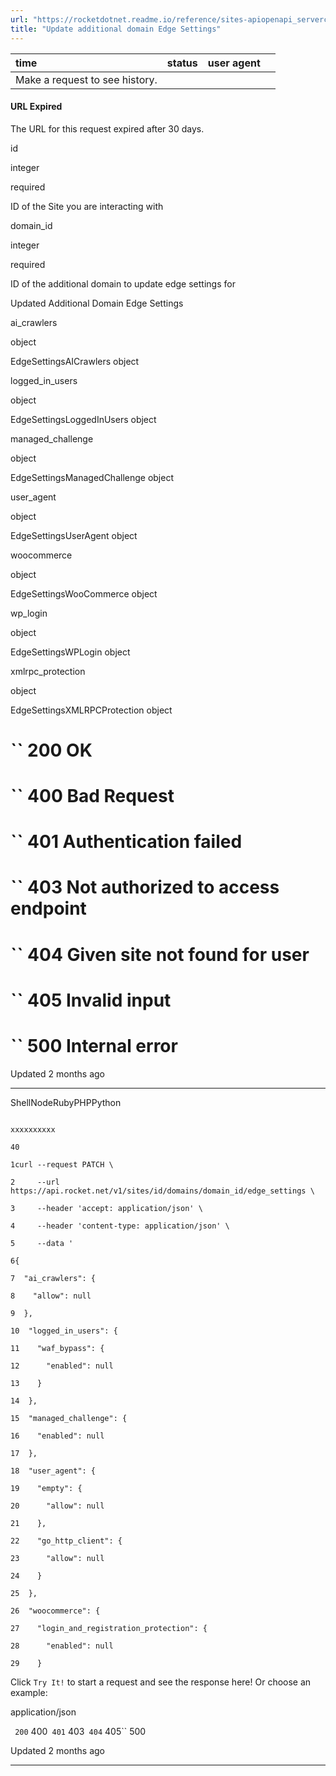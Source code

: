```yaml
---
url: "https://rocketdotnet.readme.io/reference/sites-apiopenapi_servercontrollersdomains_controllersites_id_domains_domain_id_edge_settings_patch"
title: "Update additional domain Edge Settings"
---
```


| time | status | user agent |  |
| :-- | :-- | :-- | :-- |
| Make a request to see history. |

#### URL Expired

The URL for this request expired after 30 days.

id

integer

required

ID of the Site you are interacting with

domain\_id

integer

required

ID of the additional domain to update edge settings for

Updated Additional Domain Edge Settings

ai\_crawlers

object

EdgeSettingsAICrawlers object

logged\_in\_users

object

EdgeSettingsLoggedInUsers object

managed\_challenge

object

EdgeSettingsManagedChallenge object

user\_agent

object

EdgeSettingsUserAgent object

woocommerce

object

EdgeSettingsWooCommerce object

wp\_login

object

EdgeSettingsWPLogin object

xmlrpc\_protection

object

EdgeSettingsXMLRPCProtection object

# `` 200      OK

# `` 400      Bad Request

# `` 401      Authentication failed

# `` 403      Not authorized to access endpoint

# `` 404      Given site not found for user

# `` 405      Invalid input

# `` 500      Internal error

Updated 2 months ago

* * *

ShellNodeRubyPHPPython

```

xxxxxxxxxx

40

1curl --request PATCH \

2     --url https://api.rocket.net/v1/sites/id/domains/domain_id/edge_settings \

3     --header 'accept: application/json' \

4     --header 'content-type: application/json' \

5     --data '

6{

7  "ai_crawlers": {

8    "allow": null

9  },

10  "logged_in_users": {

11    "waf_bypass": {

12      "enabled": null

13    }

14  },

15  "managed_challenge": {

16    "enabled": null

17  },

18  "user_agent": {

19    "empty": {

20      "allow": null

21    },

22    "go_http_client": {

23      "allow": null

24    }

25  },

26  "woocommerce": {

27    "login_and_registration_protection": {

28      "enabled": null

29    }

```

Click `Try It!` to start a request and see the response here! Or choose an example:

application/json

`` 200`` 400`` 401`` 403`` 404`` 405`` 500

Updated 2 months ago

* * *